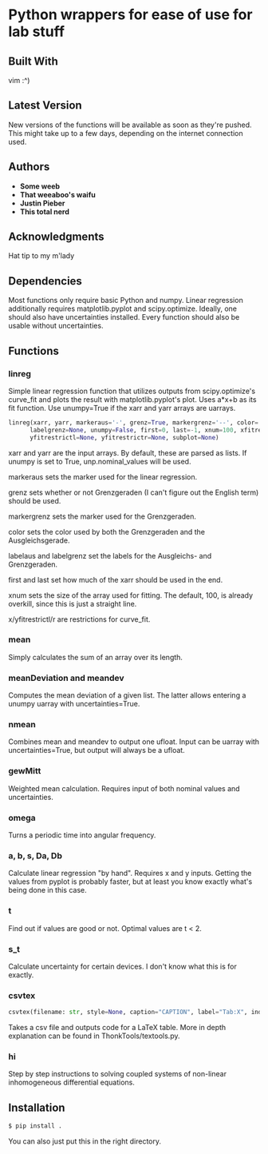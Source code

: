 # Python wrappers for ease of use for lab stuff

## Built With

vim :^)

## Latest Version

New versions of the functions will be available as soon as they're pushed. This might take up to a few days, depending on the internet connection used.

## Authors

* **Some weeb**
* **That weeaboo's waifu**
* **Justin Pieber**
* **This total nerd**

## Acknowledgments

Hat tip to my m'lady

## Dependencies

Most functions only require basic Python and numpy. Linear regression additionally requires matplotlib.pyplot and scipy.optimize. Ideally, one should also have uncertainties installed. Every function should also be usable without uncertainties. 

## Functions

### linreg

Simple linear regression function that utilizes outputs from scipy.optimize's curve_fit and plots the result with matplotlib.pyplot's plot. Uses a*x+b as its fit function. Use unumpy=True if the xarr and yarr arrays are uarrays.

````python
linreg(xarr, yarr, markeraus='-', grenz=True, markergrenz='--', color='orange', labelaus='Lineare Regression',
      labelgrenz=None, unumpy=False, first=0, last=-1, xnum=100, xfitrestrictl=None, xfitrestrictr=None,
      yfitrestrictl=None, yfitrestrictr=None, subplot=None)
````

xarr and yarr are the input arrays. By default, these are parsed as lists. If unumpy is set to True, unp.nominal_values will be used.

markeraus sets the marker used for the linear regression.

grenz sets whether or not Grenzgeraden (I can't figure out the English term) should be used.

markergrenz sets the marker used for the Grenzgeraden.

color sets the color used by both the Grenzgeraden and the Ausgleichsgerade.

labelaus and labelgrenz set the labels for the Ausgleichs- and Grenzgeraden.

first and last set how much of the xarr should be used in the end.

xnum sets the size of the array used for fitting. The default, 100, is already overkill, since this is just a straight line.

x/yfitrestrictl/r are restrictions for curve_fit.

### mean

Simply calculates the sum of an array over its length.

### meanDeviation and meandev

Computes the mean deviation of a given list. The latter allows entering a unumpy uarray with uncertainties=True.

### nmean

Combines mean and meandev to output one ufloat. Input can be uarray with uncertainties=True, but output will always be a ufloat.

### gewMitt

Weighted mean calculation.  Requires input of both nominal values and uncertainties.

### omega

Turns a periodic time into angular frequency.

### a, b, s, Da, Db

Calculate linear regression "by hand". Requires x and y inputs. Getting the values from pyplot is probably faster, but at least you know exactly what's being done in this case.

### t

Find out if values are good or not. Optimal values are t < 2.

### s_t

Calculate uncertainty for certain devices. I don't know what this is for exactly.

### csvtex

````python
csvtex(filename: str, style=None, caption="CAPTION", label="Tab:X", index=None, line_break=True, dec_comma=False):
````
Takes a csv file and outputs code for a LaTeX table. More in depth explanation can be found in ThonkTools/textools.py.

### hi

Step by step instructions to solving coupled systems of non-linear inhomogeneous differential equations.

## Installation
``` sh
$ pip install .
```
You can also just put this in the right directory.


